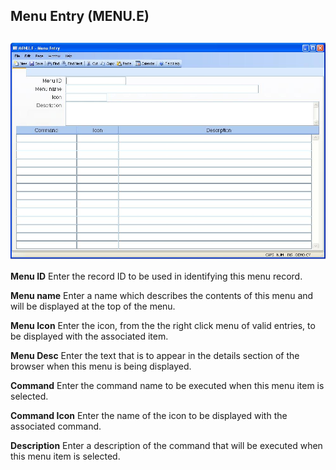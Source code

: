 ##  Menu Entry (MENU.E)

<PageHeader />

##

![](./MENU-E-1.jpg)

**Menu ID** Enter the record ID to be used in identifying this menu record.  
  
**Menu name** Enter a name which describes the contents of this menu and will
be displayed at the top of the menu.  
  
**Menu Icon** Enter the icon, from the the right click menu of valid entries,
to be displayed with the associated item.  
  
**Menu Desc** Enter the text that is to appear in the details section of the
browser when this menu is being displayed.  
  
**Command** Enter the command name to be executed when this menu item is
selected.  
  
**Command Icon** Enter the name of the icon to be displayed with the
associated command.  
  
**Description** Enter a description of the command that will be executed when
this menu item is selected.  
  
  
<badge text= "Version 8.10.57" vertical="middle" />

<PageFooter />